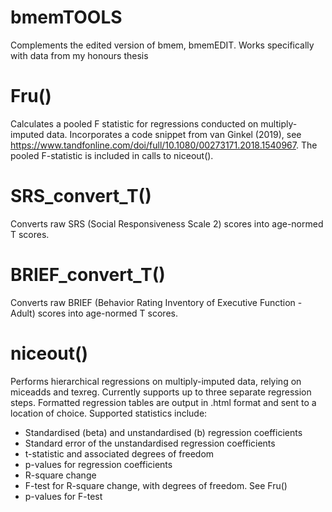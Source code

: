 # bmemTOOLS
Complements the edited version of bmem, bmemEDIT. Works specifically with data from my honours thesis

# Fru()
Calculates a pooled F statistic for regressions conducted on multiply-imputed data. Incorporates a code snippet from van Ginkel (2019), see https://www.tandfonline.com/doi/full/10.1080/00273171.2018.1540967. The pooled F-statistic is included in calls to niceout().

# SRS_convert_T()
Converts raw SRS (Social Responsiveness Scale 2) scores into age-normed T scores.

# BRIEF_convert_T()
Converts raw BRIEF (Behavior Rating Inventory of Executive Function - Adult) scores into age-normed T scores.

# niceout()
Performs hierarchical regressions on multiply-imputed data, relying on miceadds and texreg. Currently supports up to three separate regression steps. Formatted regression tables are output in .html format and sent to a location of choice. Supported statistics include:
  - Standardised (beta) and unstandardised (b) regression coefficients
  - Standard error of the unstandardised regression coefficients
  - t-statistic and associated degrees of freedom
  - p-values for regression coefficients
  - R-square change
  - F-test for R-square change, with degrees of freedom. See Fru()
  - p-values for F-test
